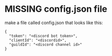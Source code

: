 # MISSING config.json file

make a file called config.json that looks like this:
```
{
  "token": "<discord bot token>",
  "clientId": "<discordid>",
  "guildId": "<discord channel id>"
}
```
